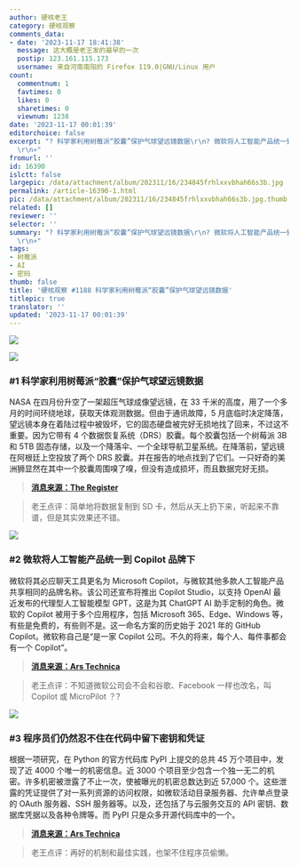 ```yaml
---
author: 硬核老王
category: 硬核观察
comments_data:
- date: '2023-11-17 18:41:38'
  message: 这大概是老王发的最早的一次
  postip: 123.161.115.173
  username: 来自河南南阳的 Firefox 119.0|GNU/Linux 用户
count:
  commentnum: 1
  favtimes: 0
  likes: 0
  sharetimes: 0
  viewnum: 1238
date: '2023-11-17 00:01:39'
editorchoice: false
excerpt: "? 科学家利用树莓派“胶囊”保护气球望远镜数据\r\n? 微软将人工智能产品统一到 Copilot 品牌下\r\n? 程序员们仍然忍不住在代码中留下密钥和凭证\r\n»
  \r\n»"
fromurl: ''
id: 16390
islctt: false
largepic: /data/attachment/album/202311/16/234845frhlxxvbhah66s3b.jpg
permalink: /article-16390-1.html
pic: /data/attachment/album/202311/16/234845frhlxxvbhah66s3b.jpg.thumb.jpg
related: []
reviewer: ''
selector: ''
summary: "? 科学家利用树莓派“胶囊”保护气球望远镜数据\r\n? 微软将人工智能产品统一到 Copilot 品牌下\r\n? 程序员们仍然忍不住在代码中留下密钥和凭证\r\n»
  \r\n»"
tags:
- 树莓派
- AI
- 密码
thumb: false
title: '硬核观察 #1188 科学家利用树莓派“胶囊”保护气球望远镜数据'
titlepic: true
translator: ''
updated: '2023-11-17 00:01:39'
---
```


![](/data/attachment/album/202311/16/234845frhlxxvbhah66s3b.jpg)


![](/data/attachment/album/202311/16/234909u4s9uipkbpii42ip.png)


### #1 科学家利用树莓派“胶囊”保护气球望远镜数据


NASA 在四月份升空了一架超压气球成像望远镜，在 33 千米的高度，用了一个多月的时间环绕地球，获取天体观测数据。但由于通讯故障，5 月底临时决定降落，望远镜本身在着陆过程中被毁坏，它的固态硬盘被完好无损地找了回来，不过这不重要。因为它带有 4 个数据恢复系统（DRS）胶囊。每个胶囊包括一个树莓派 3B 和 5TB 固态存储，以及一个降落伞、一个全球导航卫星系统。在降落前，望远镜在阿根廷上空投放了两个 DRS 胶囊。并在报告的地点找到了它们。一只好奇的美洲狮显然在其中一个胶囊周围嗅了嗅，但没有造成损坏，而且数据完好无损。



> 
> **[消息来源：The Register](https://www.theregister.com/2023/11/16/scientists_use_raspberry_pi_tech/)**
> 
> 
> 



> 
> 老王点评：简单地将数据复制到 SD 卡，然后从天上扔下来，听起来不靠谱，但是其实效果还不错。
> 
> 
> 


![](/data/attachment/album/202311/16/234948ecngzypcf6z2yx1y.png)


### #2 微软将人工智能产品统一到 Copilot 品牌下


微软将其必应聊天工具更名为 Microsoft Copilot，与微软其他多款人工智能产品共享相同的品牌名称。该公司还宣布将推出 Copilot Studio，以支持 OpenAI 最近发布的代理型人工智能模型 GPT，这是为其 ChatGPT AI 助手定制的角色。微软的 Copilot 被用于多个应用程序，包括 Microsoft 365、Edge、Windows 等，有些是免费的，有些则不是。这一命名方案的历史始于 2021 年的 GitHub Copilot。微软称自己是“是一家 Copilot 公司。不久的将来，每个人、每件事都会有一个 Copilot”。



> 
> **[消息来源：Ars Technica](https://arstechnica.com/information-technology/2023/11/bing-chat-is-now-microsoft-copilot-in-potentially-confusing-rebranding-move/)**
> 
> 
> 



> 
> 老王点评：不知道微软公司会不会和谷歌、Facebook 一样也改名，叫 Copilot 或 MicroPilot ？?
> 
> 
> 


![](/data/attachment/album/202311/16/235030s70uu0l8fxx1e5lb.png)


### #3 程序员们仍然忍不住在代码中留下密钥和凭证


根据一项研究，在 Python 的官方代码库 PyPI 上提交的总共 45 万个项目中，发现了近 4000 个唯一的机密信息。近 3000 个项目至少包含一个独一无二的机密。许多机密被泄露了不止一次，使被曝光的机密总数达到近 57,000 个。这些泄露的凭证提供了对一系列资源的访问权限，如微软活动目录服务器、允许单点登录的 OAuth 服务器、SSH 服务器等。以及，还包括了与云服务交互的 API 密钥、数据库凭据以及各种令牌等。而 PyPI 只是众多开源代码库中的一个。



> 
> **[消息来源：Ars Technica](https://arstechnica.com/security/2023/11/developers-cant-seem-to-stop-exposing-credentials-in-publicly-accessible-code/)**
> 
> 
> 



> 
> 老王点评：再好的机制和最佳实践，也架不住程序员偷懒。
> 
> 
>